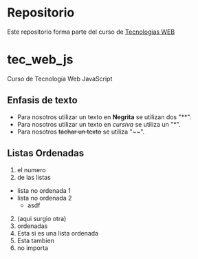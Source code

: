 # Repositorio

Este repositorio forma parte del curso de [Tecnologias WEB](https://github.com/adrianeguez/Tec_Web_Js_2016_B)

# tec_web_js
Curso de Tecnología Web JavaScript

## Enfasis de texto

* Para nosotros utilizar un texto en **Negrita** se utilizan dos "**".
* Para nosotros utilizar un texto en *cursiva* se utiliza un "*".
* Para nosotros ~~tachar un texto~~ se utiliza "~~".

## Listas Ordenadas
1. el numero 
2. de las listas
  * lista no ordenada 1
  * lista no ordenada 2
    * asdf
2. (aqui surgio otra)
1. ordenadas
  1. Esta si es una lista ordenada
  2. Esta tambien
4. no importa


